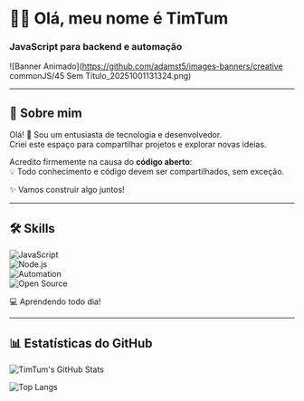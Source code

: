 # 👨‍💻 Olá, meu nome é TimTum
### JavaScript para backend e automação  

![Banner Animado](https://github.com/adamst5/images-banners/creative commonJS/45 Sem Título_20251001131324.png)  
<!-- Substitua por GIF animado se quiser mais movimento -->

---

## 🚀 Sobre mim  
Olá! 👋 Sou um entusiasta de tecnologia e desenvolvedor.  
Criei este espaço para compartilhar projetos e explorar novas ideias.  

Acredito firmemente na causa do **código aberto**:  
💡 Todo conhecimento e código devem ser compartilhados, sem exceção.  

✨ Vamos construir algo juntos!

---

## 🛠️ Skills  

![JavaScript](https://img.shields.io/badge/JavaScript-F7DF1E?style=for-the-badge&logo=javascript&logoColor=000&animation=spin)  
![Node.js](https://img.shields.io/badge/Node.js-339933?style=for-the-badge&logo=node.js&logoColor=fff&animation=spin)  
![Automation](https://img.shields.io/badge/Automation-4CAF50?style=for-the-badge&logo=githubactions&logoColor=fff&animation=spin)  
![Open Source](https://img.shields.io/badge/Open%20Source-000000?style=for-the-badge&logo=open-source-initiative&logoColor=white&animation=spin)  

💻 Aprendendo todo dia!  

---

## 📊 Estatísticas do GitHub  

![TimTum's GitHub Stats](https://github-readme-stats.vercel.app/api?username=adamst5&show_icons=true&theme=radical&count_private=true&hide=contribs)  

![Top Langs](https://github-readme-stats.vercel.app/api/top-langs/?username=adamst5&layout=compact&theme=radical)  
